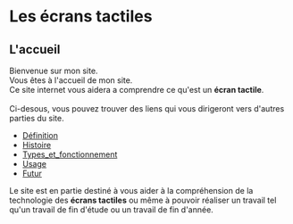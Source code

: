 # Les écrans tactiles
## L'accueil
Bienvenue sur mon site.\
Vous êtes à l'accueil de mon site.\
Ce site internet vous aidera a comprendre ce qu'est un **écran tactile**.\
\
Ci-desous, vous pouvez trouver des liens qui vous dirigeront vers d'autres parties du site.

- [Définition](definition.md)
- [Histoire](histoire.md)
- [Types_et_fonctionnement](types.md)
- [Usage](usage.md)
- [Futur](futur.md)

Le site est en partie destiné à vous aider à la compréhension de la technologie des **écrans tactiles** ou même à pouvoir réaliser un travail tel qu'un travail de fin d'étude ou un travail de fin d'année.
